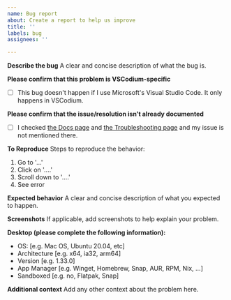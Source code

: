```yaml
---
name: Bug report
about: Create a report to help us improve
title: ''
labels: bug
assignees: ''

---
```


**Describe the bug**
A clear and concise description of what the bug is.

**Please confirm that this problem is VSCodium-specific**
- [ ] This bug doesn't happen if I use Microsoft's Visual Studio Code. It only happens in VSCodium.

**Please confirm that the issue/resolution isn't already documented**
- [ ] I checked [the Docs page](https://github.com/PostHog/editor/blob/master/docs/index.md) and [the Troubleshooting page](https://github.com/PostHog/editor/blob/master/docs/troubleshooting.md) and my issue is not mentioned there.

**To Reproduce**
Steps to reproduce the behavior:
1. Go to '...'
2. Click on '....'
3. Scroll down to '....'
4. See error

**Expected behavior**
A clear and concise description of what you expected to happen.

**Screenshots**
If applicable, add screenshots to help explain your problem.

**Desktop (please complete the following information):**
 - OS: [e.g. Mac OS, Ubuntu 20.04, etc]
 - Architecture [e.g. x64, ia32, arm64]
 - Version [e.g. 1.33.0]
 - App Manager [e.g. Winget, Homebrew, Snap, AUR, RPM, Nix, ...]
 - Sandboxed [e.g. no, Flatpak, Snap]

**Additional context**
Add any other context about the problem here.
